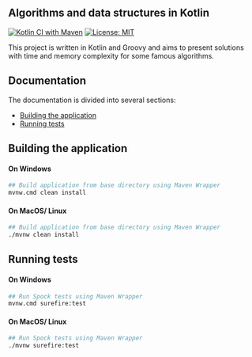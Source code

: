 Algorithms and data structures in Kotlin
----------------------------------------
[![Kotlin CI with Maven](https://github.com/DanielMichalski/algorithms-and-data-structures-in-kotlin/workflows/Kotlin%20CI%20with%20Maven/badge.svg)](https://github.com/DanielMichalski/algorithms-and-data-structures-in-kotlin/actions?query=workflow%3A%22Kotlin+CI+with+Maven%22)
[![License: MIT](https://img.shields.io/badge/License-MIT-yellow.svg)](https://github.com/DanielMichalski/algorithms-and-data-structures-in-kotlin/blob/master/LICENSE)

This project is written in Kotlin and Groovy and aims to present solutions with time and memory complexity for some famous algorithms.

## Documentation
The documentation is divided into several sections:
* [Building the application](#building-the-application)
* [Running tests](#running-tests)

## Building the application
#### On Windows
```bash
## Build application from base directory using Maven Wrapper
mvnw.cmd clean install
```

#### On MacOS/ Linux
```bash
## Build application from base directory using Maven Wrapper
./mvnw clean install
```

## Running tests
#### On Windows
```bash
## Run Spock tests using Maven Wrapper
mvnw.cmd surefire:test
```

#### On MacOS/ Linux
```bash
## Run Spock tests using Maven Wrapper
./mvnw surefire:test
```

